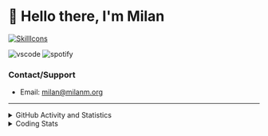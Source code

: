 # 👋 Hello there, I'm Milan
[![SkillIcons](https://skillicons.dev/icons?i=js,ts,nextjs,tailwind,html,go,bash,git,nginx,prisma,kubernetes,docker,linux)](https://skillicons.dev)

![vscode](https://nocache.advaith.workers.dev?url=https://img.shields.io/endpoint?url=https://dev.discordprofiles.me/api/badge/vscode/423203831971708958)
![spotify](https://nocache.advaith.workers.dev/?url=https://img.shields.io/endpoint?url=https://milanm.org/api/spotify/shields&cacheSeconds=10)

### Contact/Support

- Email: [milan@milanm.org](mailto:milan@milanm.org)
 
---
 
<details>
  <summary>GitHub Activity and Statistics</summary>
  <img src="/github-metrics.svg" />
</details>
<details>
  <summary>Coding Stats</summary>
  <!--START_SECTION:waka-->

```txt
TypeScript   1 hr 13 mins    █████████████░░░░░░░░░░░░   51.40 %
JSON         22 mins         ████░░░░░░░░░░░░░░░░░░░░░   16.04 %
Docker       16 mins         ███░░░░░░░░░░░░░░░░░░░░░░   11.34 %
JavaScript   15 mins         ██▓░░░░░░░░░░░░░░░░░░░░░░   10.72 %
Bash         11 mins         ██░░░░░░░░░░░░░░░░░░░░░░░   07.99 %
```

<!--END_SECTION:waka-->
</details>
